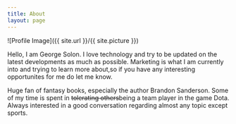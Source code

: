 ```yaml
---
title: About
layout: page
---
```

![Profile Image]({{ site.url }}/{{ site.picture }})

<p>Hello, I am George Solon. I love technology and try to be updated on the latest developments as much as possible. Marketing is what I am currently into and trying to learn more about,so if you have any interesting opportunites for me do let me know. </p>

<p>Huge fan of fantasy books, especially the author Brandon Sanderson. Some of my time is spent in <del> tolerating others</del>being a team player in the game Dota. Always interested in a good conversation regarding almost any topic except sports.</p>


